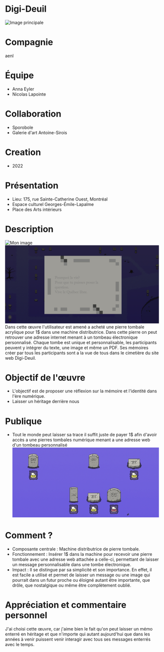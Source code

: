 # Digi-Deuil
![Image principale](https://github.com/user-attachments/assets/3fbfc2ec-4665-4060-a8bf-10520fa8ba18)

# Compagnie
aenl

# Équipe
* Anna Eyler
* Nicolas Lapointe

# Collaboration
* Sporobole
* Galerie d'art Antoine-Sirois

# Creation
* 2022

# Présentation
* Lieu: 175, rue Sainte-Catherine Ouest, Montréal
* Espace culturel Georges-Émile-Lapalme
* Place des Arts intérieurs

# Description
![Mon image](Description1.png)
![Mon image](Description2.png)
Dans cette œuvre l'utilisateur est amené a acheté une pierre tombale acrylique pour 1$ dans une machine distributrice.
Dans cette pierre on peut retrouver une adresse internet menant à un tombeau électronique personnalisé.
Chaque tombe est unique et personnalisable, les participants peuvent y intégrer du texte, une image et même un PDF.
Ses mémoires créer par tous les participants sont a la vue de tous dans le cimetière du site web Digi-Deuil.
  

# Objectif de l'œuvre
* L'objectif est de proposer une réflexion sur la mémoire et l'identité dans l'ère numérique.
* Laisser un héritage derrière nous

# Publique
* Tout le monde peut laisser sa trace il suffit juste de payer 1$ afin d'avoir accès a une pierres tombales numérique menant a une adresse web d'un tombeau personnalisé
![Mon image](Description3.png)

# Comment ?


* Composante centrale : Machine distributrice de pierre tombale.
* Fonctionnement : Insérer 1$ dans la machine pour recevoir une pierre tombale avec une adresse web attachée a celle-ci, permettant de laisser un message personnalisable dans une tombe électronique.
* Impact : Il se distingue par sa simplicité et son importance. En effet, il est facile a utilisé et permet de laisser un message ou une image qui pourrait dans un futur proche ou éloigné autant être importante, que drôle, que nostalgique ou même être complètement oublié.

# Appréciation et commentaire personnel
J'ai choisi cette œuvre, car j'aime bien le fait qu'on peut laisser un mémo enterré en héritage et que n'importe qui autant aujourd'hui que dans les années à venir puissent venir interagir avec tous ses messages enterrés avec le temps.
